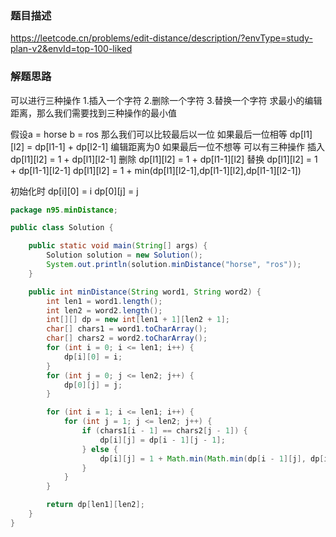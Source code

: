### 题目描述

https://leetcode.cn/problems/edit-distance/description/?envType=study-plan-v2&envId=top-100-liked

### 解题思路

可以进行三种操作
1.插入一个字符
2.删除一个字符
3.替换一个字符
求最小的编辑距离，那么我们需要找到三种操作的最小值

假设a = horse b = ros
那么我们可以比较最后以一位
如果最后一位相等
dp[l1][l2] = dp[l1-1] + dp[l2-1] 编辑距离为0
如果最后一位不想等
可以有三种操作
插入
dp[l1][l2] = 1 + dp[l1][l2-1]
删除
dp[l1][l2] = 1 + dp[l1-1][l2]
替换
dp[l1][l2] = 1 + dp[l1-1][l2-1]
dp[l1][l2] = 1 + min(dp[l1][l2-1],dp[l1-1][l2],dp[l1-1][l2-1])

初始化时
dp[i][0] = i dp[0][j] = j

```java
package n95.minDistance;

public class Solution {

    public static void main(String[] args) {
        Solution solution = new Solution();
        System.out.println(solution.minDistance("horse", "ros"));
    }

    public int minDistance(String word1, String word2) {
        int len1 = word1.length();
        int len2 = word2.length();
        int[][] dp = new int[len1 + 1][len2 + 1];
        char[] chars1 = word1.toCharArray();
        char[] chars2 = word2.toCharArray();
        for (int i = 0; i <= len1; i++) {
            dp[i][0] = i;
        }
        for (int j = 0; j <= len2; j++) {
            dp[0][j] = j;
        }

        for (int i = 1; i <= len1; i++) {
            for (int j = 1; j <= len2; j++) {
                if (chars1[i - 1] == chars2[j - 1]) {
                    dp[i][j] = dp[i - 1][j - 1];
                } else {
                    dp[i][j] = 1 + Math.min(Math.min(dp[i - 1][j], dp[i][j - 1]), dp[i - 1][j - 1]);
                }
            }
        }

        return dp[len1][len2];
    }
}

```